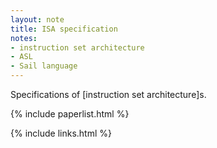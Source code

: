 ```yaml
---
layout: note
title: ISA specification
notes:
- instruction set architecture
- ASL
- Sail language
---
```


Specifications of [instruction set architecture]s.


{% include paperlist.html %}

{% include links.html %}
